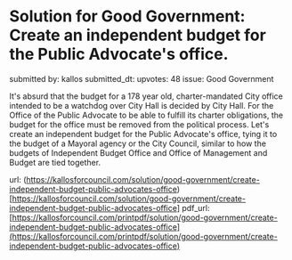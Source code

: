 # Solution for Good Government: Create an independent budget for the Public Advocate's office. #

submitted by: kallos
submitted_dt: 
upvotes: 48
issue: Good Government

It's absurd that the budget for a 178 year old, charter-mandated City office intended to be a watchdog over City Hall is decided by City Hall. For the Office of the Public Advocate to be able to fulfill its charter obligations, the budget for the office must be removed from the political process. Let's create an independent budget for the Public Advocate's office, tying it to the budget of a Mayoral agency or the City Council, similar to how the budgets of Independent Budget Office and Office of Management and Budget are tied together.

url: (https://kallosforcouncil.com/solution/good-government/create-independent-budget-public-advocates-office)[https://kallosforcouncil.com/solution/good-government/create-independent-budget-public-advocates-office]
pdf_url: [https://kallosforcouncil.com/printpdf/solution/good-government/create-independent-budget-public-advocates-office](https://kallosforcouncil.com/printpdf/solution/good-government/create-independent-budget-public-advocates-office)